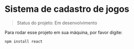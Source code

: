 # Sistema de cadastro de jogos

> Status do projeto: Em desenvolvimento

Para rodar esse projeto em sua máquina, por favor digite:
```
npm install react
```
